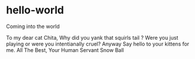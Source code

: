 # hello-world
Coming into the world

To my dear cat Chita,
    Why did you yank that squirls tail ? Were you just playing or were you intentianally cruel? Anyway Say hello to your kittens for me.
All The Best,
Your Human Servant Snow Ball
